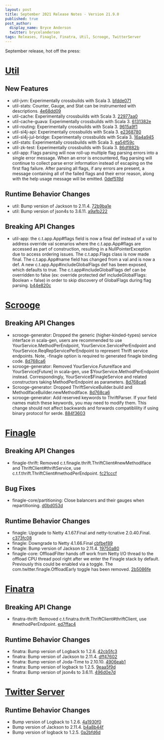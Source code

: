 ```yaml
---
layout: post
title: September 2021 Release Notes - Version 21.9.0
published: true
post_author:
  display_name: Bryce Anderson
  twitter: brycelanderson
tags: Releases, Finagle, Finatra, Util, Scrooge, TwitterServer
---
```


September release, hot off the press:

[Util](https://github.com/twitter/util/)
========================================

New Features
------------

-   util-jvm: Experimentally crossbuilds with Scala 3. [bfdde071](https://github.com/twitter/util/commit/bfdde0713ea93f29f2fe72800313c0b66f3d9e0b)
-   util-stats: Counter, Gauge, and Stat can be instrumented with descriptions. [4e68dd09](https://github.com/twitter/util/commit/4e68dd096bf241a7a62b26963578b2cedea8b5b5)
-   util-cache: Experimentally crossbuilds with Scala 3. [22977aa0](https://github.com/twitter/util/commit/22977aa0ff20fe5fc1226cb9a1d75fe38424280c)
-   util-cache-guava: Experimentally crossbuilds with Scala 3. [6131382e](https://github.com/twitter/util/commit/6131382e273326d14e4784463f7612f388008600)
-   util-routing: Experimentally crossbuilds with Scala 3. [9615a9f1](https://github.com/twitter/util/commit/9615a9f14ced61de3fb30846127c7094dda72a8f)
-   util-sl4j-api: Experimentally crossbuilds with Scala 3. [e2368780](https://github.com/twitter/util/commit/e23687809145b8366046deaa8a7639e97c1152d6)
-   util-sl4j-jul-bridge: Experimentally crossbuilds with Scala 3. [16a4a945](https://github.com/twitter/util/commit/16a4a945d1107a3030944595babb250e010954c8)
-   util-stats: Experimentally crossbuilds with Scala 3. [ea54f59c](https://github.com/twitter/util/commit/ea54f59c0d31b2cd37065af59dcd1d37a39e6a09)
-   util-zk-test: Experimentally crossbuilds with Scala 3. [86df882b](https://github.com/twitter/util/commit/86df882b076c2c8df8eef3bd2e5e467a2089486b)
-   util-app: Flags parsing will now roll-up multiple flag parsing errors into a single
    error message. When an error is encountered, flag parsing will continue to collect parse error
    information instead of escaping on the first flag failure. After parsing all flags, if any errors
    are present, a message containing all of the failed flags and their error reason,
    along with the help usage message will be emitted. [0def519d](https://github.com/twitter/util/commit/0def519daf1cfd5dbed03faba750fbf331672a4e)

Runtime Behavior Changes
------------------------

-   util: Bump version of Jackson to 2.11.4. [72b9ba1e](https://github.com/twitter/util/commit/72b9ba1e6464af1dcab33d6d336b207342034e99)
-   util: Bump version of json4s to 3.6.11. [a9afb222](https://github.com/twitter/util/commit/a9afb222f1418995eebea38750df460ff134cea6)

Breaking API Changes
--------------------

-   util-app: the c.t.app.App\#flags field is now a final def instead of a val to address
    override val scenarios where the c.t.app.App\#flags are accessed as part of construction,
    resulting in a NullPointerException due to access ordering issues.
    The c.t.app.Flags class is now made final. The c.t.app.App\#name field has changed from
    a val and is now a def. A new c.t.app.App\#includeGlobalFlags def has been exposed, which
    defaults to true. The c.t.app\#includeGlobalFlags def can be overridden to false
    (ex: override protected def includeGlobalFlags: Boolean = false) in order to skip discovery
    of GlobalFlags during flag parsing. [b44e820c](https://github.com/twitter/util/commit/b44e820c7992746a24fc98e509c749035ded288f)


[Scrooge](https://github.com/twitter/scrooge/)
==============================================

Breaking API Changes
--------------------

-   scrooge-generator: Dropped the generic (higher-kinded-types) service interface in scala-gen,
    users are recommended to use YourService.MethodPerEndpoint, YourService.ServicePerEndpoint
    and YourService.ReqRepServicePerEndpoint to represent Thrift service endpoints. Note,
    -finagle option is required to generated finagle binding code. [8d768ca6](https://github.com/twitter/scrooge/commit/8d768ca620a33d18b89492a7a2077007cedb6e7d)
-   scrooge-generator: Removed YourService.FutureIface and YourService\[Future\] in scala-gen,
    use \$YourService.MethodPerEndpoint instead. Correspondingly, YourService\$FinagleService and
    related constructors taking MethodPerEndpoint as parameters. [8d768ca6](https://github.com/twitter/scrooge/commit/8d768ca620a33d18b89492a7a2077007cedb6e7d)
-   Scrooge-generator: Dropped ThriftServiceBuilder.build and MethodIfaceBuilder.newMethodIface.
    [8d768ca6](https://github.com/twitter/scrooge/commit/8d768ca620a33d18b89492a7a2077007cedb6e7d)
-   scrooge-generator: Add reserved keywords to ThriftParser. If your field names match
    these keywords, you may need to modify them. This change should not affect backwards
    and forwards compatiblility if using binary protocol for serde. [884f3603](https://github.com/twitter/scrooge/commit/884f360361bc4abf2e2c91ada1e9cbc15f584b0d)


[Finagle](https://github.com/twitter/finagle/)
==============================================

Breaking API Changes
--------------------

-   finagle-thrift: Removed c.t.finagle.thrift.ThriftClient\#newMethodIface and
    ThriftClient\#thriftService, use c.t.f.thrift.ThriftClient\#methodPerEndpoint. [fc21cccf](https://github.com/twitter/finagle/commit/fc21cccf2003c5acdc1989b19e783d774209363a)

Bug Fixes
---------

-   finagle-core/partitioning: Close balancers and their gauges when repartitioning.
    [d0bd053d](https://github.com/twitter/finagle/commit/d0bd053d2043eb1dd9e6aa8e43668a10ee857911)

Runtime Behavior Changes
------------------------

-   finagle: Upgrade to Netty 4.1.67.Final and netty-tcnative 2.0.40.Final. [c373fc08](https://github.com/twitter/finagle/commit/c373fc087b1b04cf36bc43baa576dc81337248a1)
-   finagle: Downgrade to Netty 4.1.66.Final [cbfbef89](https://github.com/twitter/finagle/commit/cbfbef8986fbdeabccda74bf9d2e1f35f706beb9)
-   finagle: Bump version of Jackson to 2.11.4. [19750a80](https://github.com/twitter/finagle/commit/19750a804fba41b5c074c39cda94d85dccb4160a)
-   finagle-core: OffloadFilter hands off work from Netty I/O thread to the offload CPU thread pool
    right after we enter the Finagle stack by default. Previously this could be enabled via a toggle.
    The com.twitter.finagle.OffloadEarly toggle has been removed. [2b5086fe](https://github.com/twitter/finagle/commit/2b5086fe877ef40ff62bff1171439b09c754848d)


[Finatra](https://github.com/twitter/finatra/)
==============================================

Breaking API Change
-------------------

-   finatra-thrift: Removed c.t.finatra.thrift.ThriftClient\#thriftClient, use
    \#methodPerEndpoint. [ed7ffac4](https://github.com/twitter/finatra/commit/ed7ffac459be28b1bd61afae3f7bead02ed2875d)

Runtime Behavior Changes
------------------------

-   finatra: Bump version of Logback to 1.2.6. [42cb5fc3](https://github.com/twitter/finatra/commit/42cb5fc35e7c2ed9d9d936b12ca79fd46cf3af45)
-   finatra: Bump version of Jackson to 2.11.4. [dff47602](https://github.com/twitter/finatra/commit/dff47602dc48238c76ea8a25a7ced13fc2120af6)
-   finatra: Bump version of Joda-Time to 2.10.10. [4906eab1](https://github.com/twitter/finatra/commit/4906eab1d788eb28586cd28bbaea445ca88f9c1d)
-   finatra: Bump version of logback to 1.2.5. [9eaa5f9d](https://github.com/twitter/finatra/commit/9eaa5f9d9486e54881676c2838436fc59e827d87)
-   finatra: Bump version of json4s to 3.6.11. [496d0e7d](https://github.com/twitter/finatra/commit/496d0e7d30e3b44d2c5223bd7aa1e1439b077fdc)


[Twitter Server](https://github.com/twitter/twitter-server/)
============================================================

Runtime Behavior Changes
------------------------

-   Bump version of Logback to 1.2.6. [4a1930f0](https://github.com/twitter/twitter-server/commit/4a1930f0da624ff59dbe47a9508f52d98603355f)
-   Bump version of Jackson to 2.11.4. [b4a8b44f](https://github.com/twitter/twitter-server/commit/b4a8b44f34445d31ebfcfa00f0343f79cbf27089)
-   Bump version of logback to 1.2.5. [0a2bfd6d](https://github.com/twitter/twitter-server/commit/0a2bfd6dee0d1651545b9ad0b001cf78a5f5b28d)

